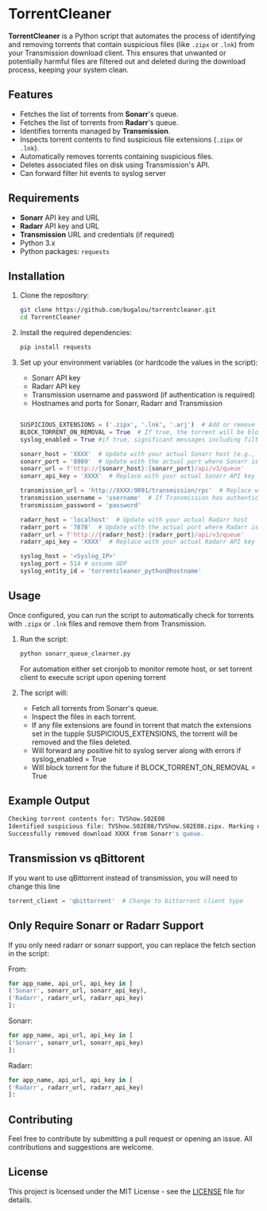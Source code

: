 # TorrentCleaner

**TorrentCleaner** is a Python script that automates the process of identifying and removing torrents that contain suspicious files (like `.zipx` or `.lnk`) from your Transmission download client. This ensures that unwanted or potentially harmful files are filtered out and deleted during the download process, keeping your system clean.

## Features

- Fetches the list of torrents from **Sonarr**'s queue.
- Fetches the list of torrents from **Radarr**'s queue.
- Identifies torrents managed by **Transmission**.
- Inspects torrent contents to find suspicious file extensions (`.zipx` or `.lnk`).
- Automatically removes torrents containing suspicious files.
- Deletes associated files on disk using Transmission's API.
- Can forward filter hit events to syslog server

## Requirements

- **Sonarr** API key and URL
- **Radarr** API key and URL
- **Transmission** URL and credentials (if required)
- Python 3.x
- Python packages: `requests`

## Installation

1. Clone the repository:

    ```bash
    git clone https://github.com/bugalou/torrentcleaner.git
    cd TorrentCleaner
    ```

2. Install the required dependencies:

    ```bash
    pip install requests
    ```

3. Set up your environment variables (or hardcode the values in the script):
    - Sonarr API key
    - Radarr API key
    - Transmission username and password (if authentication is required)
    - Hostnames and ports for Sonarr, Radarr and Transmission

    ```python
    
    SUSPICIOUS_EXTENSIONS = ('.zipx', '.lnk', '.arj')  # Add or remove extensions as needed
    BLOCK_TORRENT_ON_REMOVAL = True  # If true, the torrent will be blocked from being downloaded again, otherwise it will be removed from the queue but not blocked
    syslog_enabled = True #if true, significant messages including filter hits will be sent to syslog. Syslog config below must be set up
    
    sonarr_host = 'XXXX'  # Update with your actual Sonarr host (e.g., 'localhost', '192.168.1.10', etc.)
    sonarr_port = '8989'  # Update with the actual port where Sonarr is running
    sonarr_url = f'http://{sonarr_host}:{sonarr_port}/api/v3/queue'
    sonarr_api_key = 'XXXX'  # Replace with your actual Sonarr API key

    transmission_url = 'http://XXXX:9091/transmission/rpc'  # Replace with your Transmission host and port
    transmission_username = 'username'  # If Transmission has authentication
    transmission_password = 'password'

    radarr_host = 'localhost'  # Update with your actual Radarr host
    radarr_port = '7878'  # Update with the actual port where Radarr is running
    radarr_url = f'http://{radarr_host}:{radarr_port}/api/v3/queue'
    radarr_api_key = 'XXXX'  # Replace with your actual Radarr API key

    syslog_host = '<Syslog_IP>'
    syslog_port = 514 # assume UDP
    syslog_entity_id = 'torrentcleaner_python@hostname'
    ```

## Usage

Once configured, you can run the script to automatically check for torrents with `.zipx` or `.lnk` files and remove them from Transmission.

1. Run the script:

    ```bash
    python sonarr_queue_clearner.py
    ```
    For automation either set cronjob to monitor remote host, or set torrent client to execute script upon opening torrent
   
3. The script will:
    - Fetch all torrents from Sonarr's queue.
    - Inspect the files in each torrent.
    - If any file extensions are found in torrent that match the extensions set in the tupple SUSPICIOUS_EXTENSIONS, the torrent will be removed and the files deleted.
    - Will forward any positive hit to syslog server along with errors if syslog_enabled = True
    - Will block torrent for the future if BLOCK_TORRENT_ON_REMOVAL = True

## Example Output

```bash
Checking torrent contents for: TVShow.S02E08
Identified suspicious file: TVShow.S02E08/TVShow.S02E08.zipx. Marking download for removal...
Successfully removed download XXXX from Sonarr's queue.
```

## Transmission vs qBittorent

If you want to use qBittorrent instead of transmission, you will need to change this line

```python
torrent_client = 'qbittorrent'  # Change to bittorrent client type 
```

## Only Require Sonarr or Radarr Support

If you only need radarr or sonarr support, you can replace the fetch section in the script:

From:

```python
for app_name, api_url, api_key in [
('Sonarr', sonarr_url, sonarr_api_key),
('Radarr', radarr_url, radarr_api_key)
]:
```
Sonarr:

```python
for app_name, api_url, api_key in [
('Sonarr', sonarr_url, sonarr_api_key)
]:
```

Radarr:

```python
for app_name, api_url, api_key in [
('Radarr', radarr_url, radarr_api_key)
]:
```
## Contributing

Feel free to contribute by submitting a pull request or opening an issue. All contributions and suggestions are welcome.

## License

This project is licensed under the MIT License - see the [LICENSE](LICENSE) file for details.
